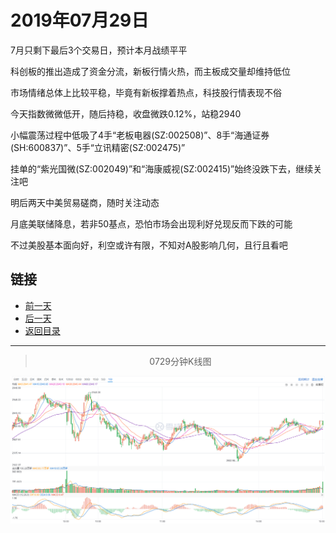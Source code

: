 # 2019年07月29日

7月只剩下最后3个交易日，预计本月战绩平平

科创板的推出造成了资金分流，新板行情火热，而主板成交量却维持低位

市场情绪总体上比较平稳，毕竟有新板撑着热点，科技股行情表现不俗

今天指数微微低开，随后持稳，收盘微跌0.12%，站稳2940

小幅震荡过程中低吸了4手“老板电器(SZ:002508)”、8手“海通证券(SH:600837)”、5手“立讯精密(SZ:002475)”

挂单的“紫光国微(SZ:002049)”和“海康威视(SZ:002415)”始终没跌下去，继续关注吧

明后两天中美贸易磋商，随时关注动态

月底美联储降息，若非50基点，恐怕市场会出现利好兑现反而下跌的可能

不过美股基本面向好，利空或许有限，不知对A股影响几何，且行且看吧




## 链接

- [前一天](https://github.com/gdoggy/investment-diary/blob/master/2019/0726.md)
- [后一天](https://github.com/gdoggy/investment-diary/blob/master/2019/0730.md)
- [返回目录](https://github.com/gdoggy/investment-diary)

------

> <center>0729分钟K线图</center>

![K minute](https://github.com/gdoggy/investment-diary/blob/master/2019/RunChart/0729.png)